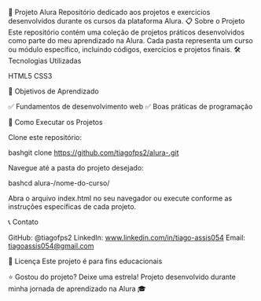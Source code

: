 🚀 Projeto Alura
Repositório dedicado aos projetos e exercícios desenvolvidos durante os cursos da plataforma Alura.
📋 Sobre o Projeto
Este repositório contém uma coleção de projetos práticos desenvolvidos como parte do meu aprendizado na Alura. Cada pasta representa um curso ou módulo específico, incluindo códigos, exercícios e projetos finais.
🛠️ Tecnologias Utilizadas

HTML5
CSS3

🎯 Objetivos de Aprendizado

✅ Fundamentos de desenvolvimento web
✅ Boas práticas de programação

🚀 Como Executar os Projetos

Clone este repositório:

bashgit clone https://github.com/tiagofps2/alura-.git

Navegue até a pasta do projeto desejado:

bashcd alura-/nome-do-curso/

Abra o arquivo index.html no seu navegador ou execute conforme as instruções específicas de cada projeto.

📞 Contato

GitHub: @tiagofps2
LinkedIn: www.linkedin.com/in/tiago-assis054
Email: tiagoassis054@gmail.com

📄 Licença
Este projeto é para fins educacionais

⭐ Gostou do projeto? Deixe uma estrela!
Projeto desenvolvido durante minha jornada de aprendizado na Alura 🎓
